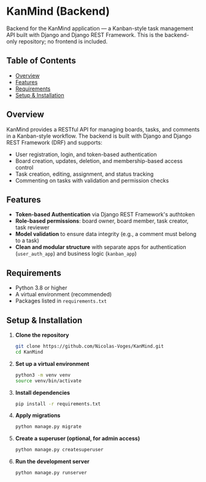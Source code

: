 # KanMind (Backend)

Backend for the KanMind application — a Kanban-style task management API built with Django and Django REST Framework. This is the backend-only repository; no frontend is included.

## Table of Contents

- [Overview](#overview)  
- [Features](#features)  
- [Requirements](#requirements)  
- [Setup & Installation](#setup--installation)  

## Overview

KanMind provides a RESTful API for managing boards, tasks, and comments in a Kanban-style workflow. The backend is built with Django and Django REST Framework (DRF) and supports:

- User registration, login, and token-based authentication  
- Board creation, updates, deletion, and membership-based access control  
- Task creation, editing, assignment, and status tracking  
- Commenting on tasks with validation and permission checks  

## Features

- **Token-based Authentication** via Django REST Framework's authtoken  
- **Role-based permissions**: board owner, board member, task creator, task reviewer  
- **Model validation** to ensure data integrity (e.g., a comment must belong to a task)  
- **Clean and modular structure** with separate apps for authentication (`user_auth_app`) and business logic (`kanban_app`)

## Requirements

- Python 3.8 or higher  
- A virtual environment (recommended)  
- Packages listed in `requirements.txt`

## Setup & Installation

1. **Clone the repository**  
   ```bash
   git clone https://github.com/Nicolas-Voges/KanMind.git
   cd KanMind

2. **Set up a virtual environment**
   ```bash
   python3 -m venv venv
   source venv/bin/activate

3. **Install dependencies**
   ```bash
   pip install -r requirements.txt

4. **Apply migrations**
   ```bash
   python manage.py migrate

5. **Create a superuser (optional, for admin access)**
   ```bash
   python manage.py createsuperuser

6. **Run the development server**
   ```bash
   python manage.py runserver
